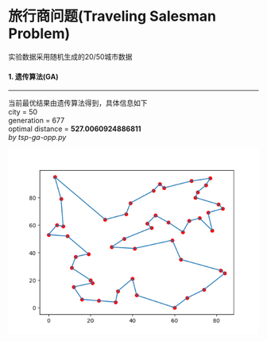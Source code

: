 # 旅行商问题(Traveling Salesman Problem)

实验数据采用随机生成的20/50城市数据


#### 1. 遗传算法(GA)

---


当前最优结果由遗传算法得到，具体信息如下  
city = 50  
generation = 677  
optimal distance = **527.0060924886811**   
*by tsp-ga-opp.py*  

![image](https://github.com/wildlywasp/tsp/blob/master/GA/figure/city50.527.0060924886811.png)
